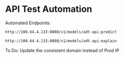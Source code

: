 # **API Test Automation**
Automated Endpoints:

```bash
http://100.64.4.133:8080/v1/models/adt-api:predict

http://100.64.4.133:8080/v1/models/adt-api:explain
```

To Do:
Update the consistent domain instead of Prod IP
